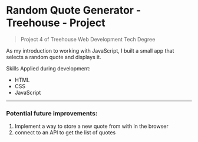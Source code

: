 # Random Quote Generator - Treehouse - Project

> Project 4 of Treehouse Web Development Tech Degree

As my introduction to working with JavaScript, I built a small app that selects a random quote and displays it.

Skills Applied during development:

- HTML
- CSS
- JavaScript

---

### Potential future improvements:

1. Implement a way to store a new quote from with in the browser
1. connect to an API to get the list of quotes
